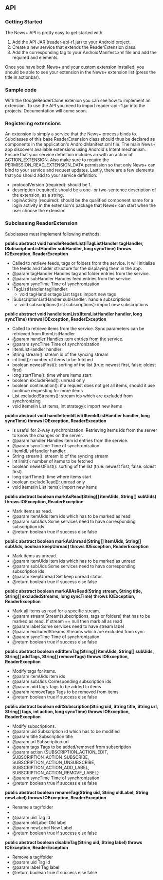 API
---

### Getting Started
The News+ API is pretty easy to get started with:

1. Add the API JAR (reader-api-r1.jar) to your Android project.
2. Create a new service that extends the ReaderExtension class.
3. Add the corresponding <service> tag to your AndroidManifest.xml file and add the required <intent-filter> and <meta-data> elements.

Once you have both News+ and your custom extension installed, you should be able to see your extension in the News+ extension list (press the title in actionbar).

### Sample code
With the GoogleReaderClone extenion you can see how to implement an extension. To use the API you need to import reader-api-r1.jar into the projects. Documentation will come soon.

### Registering extensions
An extension is simply a service that the News+ process binds to. Subclasses of this base ReaderExtension class should thus be declared as <service> components in the application's AndroidManifest.xml file.
The main News+ app discovers available extensions using Android's Intent mechanism. Ensure that your service definition includes an <intent-filter> with an action of ACTION_EXTENSION. Also make sure to require the PERMISSION_READ_EXTENSION_DATA permission so that only News+ can bind to your service and request updates. Lastly, there are a few <meta-data> elements that you should add to your service definition:

* protocolVersion (required): should be 1.
* description (required): should be a one- or two-sentence description of the extension, as a string.
* loginActivity (required): should be the qualified component name for a login activity in the extension's package that News+ can start when the user choose the extension

### Subclassing ReaderExtension
Subclasses must implement following methods:

**public abstract void handleReaderList(ITagListHandler tagHandler, ISubscriptionListHandler subHandler, long syncTime) throws IOException, ReaderException**
* Called to retrieve feeds, tags or folders from the service. It will initialize the feeds and folder structure for the displaying them in the app.
 * @param tagHandler 	Handles tag and folder entries from the service.
 * @param subHandler 	Handles feed entries from the service.
 * @param syncTime 		Time of synchronization
* ITagListHandler tagHandler: 
  * void tagHandler.tags(List<ITag> tags): import new tags
* ISubscriptionListHandler subHandler: handle subscriptions
  * void subscriptions(List<ISubscription> subscriptions): import new subscriptions

**public abstract void handleItemList(IItemListHandler handler, long syncTime) throws IOException, ReaderException**
* Called to retrieve items from the service. Sync parameters can be retrieved from IItemListHandler
 * @param handler 	Handles item entries from the service.
 * @param syncTime 	Time of synchronization
* IItemListHandler handler:
 * String stream(): stream id of the syncing stream
 * int limit(): number of items to be fetched
 * boolean newestFirst(): sorting of the list (true: newest first, false: oldest first)
 * long startTime(): time where items start
 * boolean excludeRead(): unread only
 * boolean continuation(): if a request does not get all items, should it use continue requesting for more items
 * List<String> excludedStreams(): stream ids which are excluded from synchronizing
 * void items(in List<IItem> items, int strategy): import new items

**public abstract void handleItemIdList(IItemIdListHandler handler, long syncTime) throws IOException, ReaderException**
* Is useful for 2-way synchronization. Retrieving items ids from the server to know the changes on the server.
 * @param handler 	Handles item id entries from the service.
 * @param syncTime 		Time of synchronization
* IItemIdListHandler handler: 
 * String stream(): stream id of the syncing stream
 * int limit(): number of items to be fetched
 * boolean newestFirst(): sorting of the list (true: newest first, false: oldest first)
 * long startTime(): time where items start
 * boolean excludeRead(): unread only
 * void items(in List<IItem> items): import new items

**public abstract boolean markAsRead(String[] itemUids, String[] subUids) throws IOException, ReaderException**
* Mark items as read.
 * @param itemUids 	Item ids which has to be marked as read
 * @param subUids 	Some services need to have corresponding subscription ids
 * @return boolean 	true if success else false

**public abstract boolean markAsUnread(String[] itemUids, String[] subUids, boolean keepUnread) throws IOException, ReaderException**
* Mark items as unread.
 * @param itemUids 		Item ids which has to be marked as unread
 * @param subUids 		Some services need to have corresponding subscription ids
 * @param keepUnread 	Set keep unread status
 * @return boolean 	true if success else false

**public abstract boolean markAllAsRead(String stream, String title, String[] excludedStreams, long syncTime) throws IOException, ReaderException**
* Mark all items as read for a specific stream.
 * @param stream 		Stream(subscriptions, tags or folders) that has to be marked as read. If stream == null then mark all as read
 * @param label 		Some services need to have stream label
 * @param excludedStreams Streams which are excluded from sync
 * @param syncTime 		Time of synchronization
 * @return boolean 	true if success else false

**public abstract boolean editItemTag(String[] itemUids, String[] subUids, String[] addTags, String[] removeTags) throws IOException, ReaderException**
* Modify tags for items.
 * @param itemUids 		Item ids
 * @param subUids 		Corresponding subscription ids
 * @param addTags 		Tags to be added to items
 * @param removeTags 	Tags to be removed from items
 * @return boolean 	true if success else false

**public abstract boolean editSubscription(String uid, String title, String url, String[] tags, int action, long syncTime) throws IOException, ReaderException**
* Modify subscriptions.
 * @param uid 			Subscription id which has to be modified
 * @param title 		Subscription title
 * @param url 			Subscription url
 * @param tags 			Tags to be added/removed from subscription
 * @param action 		{SUBSCRIPTION_ACTION_EDIT, SUBSCRIPTION_ACTION_SUBSCRIBE, SUBSCRIPTION_ACTION_UNSUBSCRIBE, SUBSCRIPTION_ACTION_ADD_LABEL, SUBSCRIPTION_ACTION_REMOVE_LABEL}
 * @param syncTime 		Time of synchronization
 * @return boolean 	true if success else false

**public abstract boolean renameTag(String uid, String oldLabel, String newLabel) throws IOException, ReaderException**
* Rename a tag/folder
 *
 * @param uid 			Tag id
 * @param oldLabel 		Old label
 * @param newLabel 		New Label
 * @return boolean 	true if success else false

**public abstract boolean disableTag(String uid, String label) throws IOException, ReaderException**
* Remove a tag/folder
 * @param uid 			Tag id
 * @param label 		Tag label
 * @return boolean 	true if success else false
